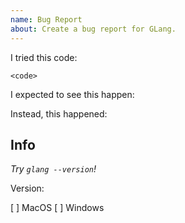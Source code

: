 ```yaml
---
name: Bug Report
about: Create a bug report for GLang.
---
```

<!--
Thank you for giving us a bug report! Please provide a short summary of the bug,
along with any information you feel relevant to replicating the bug. If you don't
know markdown styling, see https://www.markdownguide.org/
-->

I tried this code:

```
<code>
```

I expected to see this happen: <explanation>

Instead, this happened: <explanation>

## Info
<!-- Info about the glang version you are using -->
_Try `glang --version`!_

Version: <version>

<!-- Platform you are on -->
[ ] MacOS
[ ] Windows
